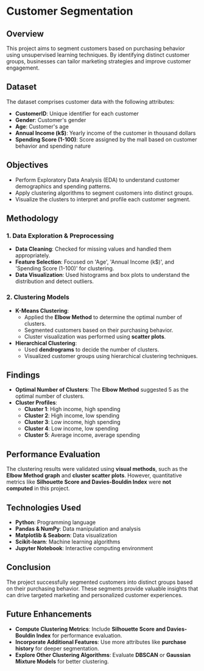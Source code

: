 # Customer Segmentation  

## Overview  
This project aims to segment customers based on purchasing behavior using unsupervised learning techniques. By identifying distinct customer groups, businesses can tailor marketing strategies and improve customer engagement.  

## Dataset  
The dataset comprises customer data with the following attributes:  
- **CustomerID**: Unique identifier for each customer  
- **Gender**: Customer's gender  
- **Age**: Customer's age  
- **Annual Income (k$)**: Yearly income of the customer in thousand dollars  
- **Spending Score (1-100)**: Score assigned by the mall based on customer behavior and spending nature  

## Objectives  
- Perform Exploratory Data Analysis (EDA) to understand customer demographics and spending patterns.  
- Apply clustering algorithms to segment customers into distinct groups.  
- Visualize the clusters to interpret and profile each customer segment.  

## Methodology  

### 1. Data Exploration & Preprocessing  
- **Data Cleaning**: Checked for missing values and handled them appropriately.  
- **Feature Selection**: Focused on 'Age', 'Annual Income (k$)', and 'Spending Score (1-100)' for clustering.  
- **Data Visualization**: Used histograms and box plots to understand the distribution and detect outliers.  

### 2. Clustering Models  
- **K-Means Clustering**:  
  - Applied the **Elbow Method** to determine the optimal number of clusters.  
  - Segmented customers based on their purchasing behavior.  
  - Cluster visualization was performed using **scatter plots**.  
- **Hierarchical Clustering**:  
  - Used **dendrograms** to decide the number of clusters.  
  - Visualized customer groups using hierarchical clustering techniques.  

## Findings  
- **Optimal Number of Clusters**: The **Elbow Method** suggested 5 as the optimal number of clusters.  
- **Cluster Profiles**:  
  - **Cluster 1**: High income, high spending  
  - **Cluster 2**: High income, low spending  
  - **Cluster 3**: Low income, high spending  
  - **Cluster 4**: Low income, low spending  
  - **Cluster 5**: Average income, average spending  

## Performance Evaluation  
The clustering results were validated using **visual methods**, such as the **Elbow Method graph** and **cluster scatter plots**. However, quantitative metrics like **Silhouette Score and Davies-Bouldin Index** were **not computed** in this project.  

## Technologies Used  
- **Python**: Programming language  
- **Pandas & NumPy**: Data manipulation and analysis  
- **Matplotlib & Seaborn**: Data visualization  
- **Scikit-learn**: Machine learning algorithms  
- **Jupyter Notebook**: Interactive computing environment  

## Conclusion  
The project successfully segmented customers into distinct groups based on their purchasing behavior. These segments provide valuable insights that can drive targeted marketing and personalized customer experiences.  

## Future Enhancements  
- **Compute Clustering Metrics**: Include **Silhouette Score and Davies-Bouldin Index** for performance evaluation.  
- **Incorporate Additional Features**: Use more attributes like **purchase history** for deeper segmentation.  
- **Explore Other Clustering Algorithms**: Evaluate **DBSCAN** or **Gaussian Mixture Models** for better clustering.  
